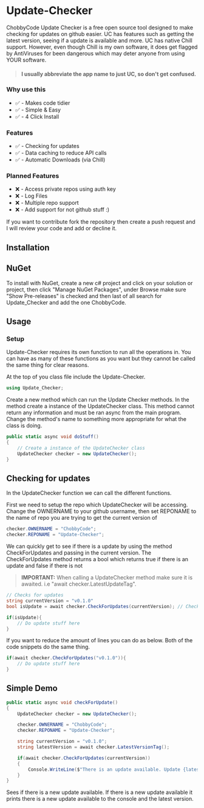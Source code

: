 # Update-Checker

ChobbyCode Update Checker is a free open source tool designed to make checking for updates on github easier. UC has features such as getting the latest version, seeing if a update is available and more. UC has native Chill support. However, even though Chill is my own software, it does get flagged by AntiViruses for been dangerous which may deter anyone from using YOUR software.

> #### I usually abbreviate the app name to just UC, so don't get confused.

### Why use this
- ✅ - Makes code tidier
- ✅ - Simple & Easy
- ✅ - 4 Click Install

  
### Features
- ✅ - Checking for updates
- ✅ - Data caching to reduce API calls
- ✅ - Automatic Downloads (via Chill)

### Planned Features
- ❌ - Access private repos using auth key
- ❌ - Log Files
- ❌ - Multiple repo support
- ❌ - Add support for not github stuff :)

If you want to contribute fork the repository then create a push request and I will review your code and add or decline it.

## Installation

## NuGet

To install with NuGet, create a new c# project and click on your solution or project, then click "Manage NuGet Packages", under Browse make sure "Show Pre-releases" is checked and then last of all search for Update_Checker and add the one ChobbyCode.

## Usage

### Setup

Update-Checker requires its own function to run all the operations in. You can have as many of these functions as you want but they cannot be called the same thing for clear reasons.

At the top of you class file include the Update-Checker.

```c#
using Update_Checker;
```

Create a new method which can run the Update Checker methods. In the method create a instance of the UpdateChecker class. This method cannot return any information and must be ran async from the main program. Change the method's name to something more appropriate for what the class is doing. 
```c#
public static async void doStuff()
{
    // Create a instance of the UpdateChecker class
    UpdateChecker checker = new UpdateChecker();
}
```

## Checking for updates

In the UpdateChecker function we can call the different functions.

First we need to setup the repo which UpdateChecker will be accessing. Change the OWNERNAME to your github username, then set REPONAME to the name of repo you are trying to get the current version of

```c#
checker.OWNERNAME = "ChobbyCode";
checker.REPONAME = "Update-Checker";
```

We can quickly get to see if there is a update by using the method CheckForUpdates and passing in the current version. The CheckForUpdates method returns a bool which returns true if there is an update and false if there is not

> **IMPORTANT:** When calling a UpdateChecker method make sure it is awaited. i.e "await checker.LatestUpdateTag".

```c#
// Checks for updates
string currentVersion = "v0.1.0"
bool isUpdate = await checker.CheckForUpdates(currentVersion); // Checks for update with current version and stores in variable

if(isUpdate){
    // Do update stuff here
}
```

If you want to reduce the amount of lines you can do as below. Both of the code snippets do the same thing.

```c#
if(await checker.CheckForUpdates("v0.1.0")){
    // Do update stuff here
}
```

## Simple Demo

```c#
public static async void checkForUpdate()
{
    UpdateChecker checker = new UpdateChecker();

    checker.OWNERNAME = "ChobbyCode";
    checker.REPONAME = "Update-Checker";

    string currentVersion = "v0.1.0";
    string latestVersion = await checker.LatestVersionTag();

    if(await checker.CheckForUpdates(currentVersion))
    {
        Console.WriteLine($"There is an update available. Update {latestVersion} is available.");
    }
}
```
Sees if there is a new update available. If there is a new update available it prints there is a new update available to the console and the latest version.
